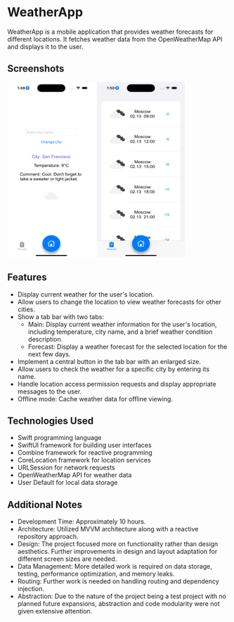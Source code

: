 # WeatherApp

WeatherApp is a mobile application that provides weather forecasts for different locations. It fetches weather data from the OpenWeatherMap API and displays it to the user.

## Screenshots
<img src="https://github.com/DmitriiLipuntsov/WeatherApp/blob/main/screen.png" width="200" height="400"/> <img src="https://github.com/DmitriiLipuntsov/WeatherApp/blob/main/screen0.png" width="200" height="400"/>

## Features

- Display current weather for the user's location.
- Allow users to change the location to view weather forecasts for other cities.
- Show a tab bar with two tabs:
  - Main: Display current weather information for the user's location, including temperature, city name, and a brief weather condition description.
  - Forecast: Display a weather forecast for the selected location for the next few days.
- Implement a central button in the tab bar with an enlarged size.
- Allow users to check the weather for a specific city by entering its name.
- Handle location access permission requests and display appropriate messages to the user.
- Offline mode: Cache weather data for offline viewing.

## Technologies Used

- Swift programming language
- SwiftUI framework for building user interfaces
- Combine framework for reactive programming
- CoreLocation framework for location services
- URLSession for network requests
- OpenWeatherMap API for weather data
- User Default for local data storage

## Additional Notes

- Development Time: Approximately 10 hours.
- Architecture: Utilized MVVM architecture along with a reactive repository approach.
- Design: The project focused more on functionality rather than design aesthetics. Further improvements in design and layout adaptation for different screen sizes are needed.
- Data Management: More detailed work is required on data storage, testing, performance optimization, and memory leaks.
- Routing: Further work is needed on handling routing and dependency injection.
- Abstraction: Due to the nature of the project being a test project with no planned future expansions, abstraction and code modularity were not given extensive attention.
